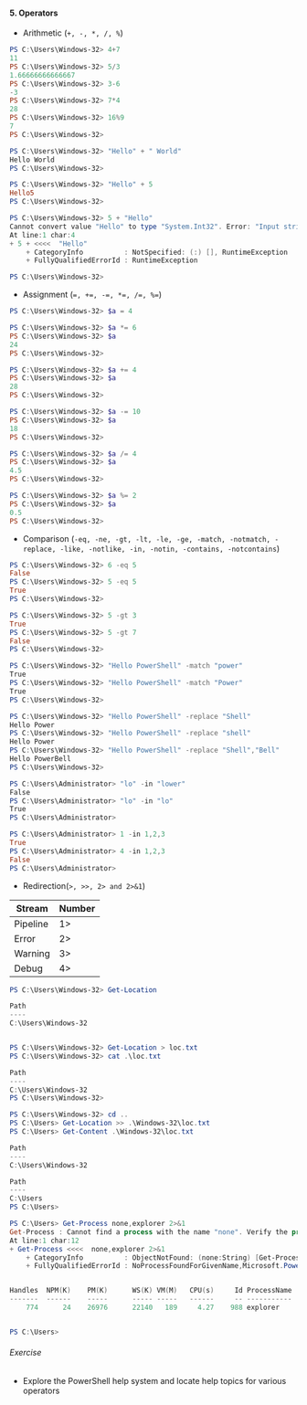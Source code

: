 #### 5. Operators

- Arithmetic (```+, -, *, /, %```)

```PowerShell
PS C:\Users\Windows-32> 4+7
11
PS C:\Users\Windows-32> 5/3
1.66666666666667
PS C:\Users\Windows-32> 3-6
-3
PS C:\Users\Windows-32> 7*4
28
PS C:\Users\Windows-32> 16%9
7
PS C:\Users\Windows-32>
```

```PowerShell
PS C:\Users\Windows-32> "Hello" + " World"
Hello World
PS C:\Users\Windows-32>
```

```PowerShell
PS C:\Users\Windows-32> "Hello" + 5
Hello5
PS C:\Users\Windows-32>
```

```PowerShell
PS C:\Users\Windows-32> 5 + "Hello"
Cannot convert value "Hello" to type "System.Int32". Error: "Input string was not in a correct format."
At line:1 char:4
+ 5 + <<<<  "Hello"
    + CategoryInfo          : NotSpecified: (:) [], RuntimeException
    + FullyQualifiedErrorId : RuntimeException

PS C:\Users\Windows-32>
```

- Assignment (```=, +=, -=, *=, /=, %=```)

```PowerShell
PS C:\Users\Windows-32> $a = 4
```

```PowerShell
PS C:\Users\Windows-32> $a *= 6
PS C:\Users\Windows-32> $a
24
PS C:\Users\Windows-32>
```

```PowerShell
PS C:\Users\Windows-32> $a += 4
PS C:\Users\Windows-32> $a
28
PS C:\Users\Windows-32>
```

```PowerShell
PS C:\Users\Windows-32> $a -= 10
PS C:\Users\Windows-32> $a
18
PS C:\Users\Windows-32>
```

```PowerShell
PS C:\Users\Windows-32> $a /= 4
PS C:\Users\Windows-32> $a
4.5
PS C:\Users\Windows-32>
```

```PowerShell
PS C:\Users\Windows-32> $a %= 2
PS C:\Users\Windows-32> $a
0.5
PS C:\Users\Windows-32>
```

- Comparison (```-eq, -ne, -gt, -lt, -le, -ge, -match, -notmatch, -replace, -like, -notlike, -in, -notin, -contains, -notcontains```)

```PowerShell
PS C:\Users\Windows-32> 6 -eq 5
False
PS C:\Users\Windows-32> 5 -eq 5
True
PS C:\Users\Windows-32>
```

```PowerShell
PS C:\Users\Windows-32> 5 -gt 3
True
PS C:\Users\Windows-32> 5 -gt 7
False
PS C:\Users\Windows-32>
```

```PowerShell
PS C:\Users\Windows-32> "Hello PowerShell" -match "power"
True
PS C:\Users\Windows-32> "Hello PowerShell" -match "Power"
True
PS C:\Users\Windows-32>
```

```PowerShell
PS C:\Users\Windows-32> "Hello PowerShell" -replace "Shell"
Hello Power
PS C:\Users\Windows-32> "Hello PowerShell" -replace "shell"
Hello Power
PS C:\Users\Windows-32> "Hello PowerShell" -replace "Shell","Bell"
Hello PowerBell
PS C:\Users\Windows-32>
```

```PowerShell
PS C:\Users\Administrator> "lo" -in "lower"
False
PS C:\Users\Administrator> "lo" -in "lo"
True
PS C:\Users\Administrator>
```

```PowerShell
PS C:\Users\Administrator> 1 -in 1,2,3
True
PS C:\Users\Administrator> 4 -in 1,2,3
False
PS C:\Users\Administrator>
```

- Redirection(```>, >>, 2> and 2>&1```)

Stream   | Number
---------|--------
Pipeline | 1>  
Error    | 2>  
Warning  | 3>
Debug    | 4>

```PowerShell
PS C:\Users\Windows-32> Get-Location

Path
----
C:\Users\Windows-32


PS C:\Users\Windows-32> Get-Location > loc.txt
PS C:\Users\Windows-32> cat .\loc.txt

Path
----
C:\Users\Windows-32
PS C:\Users\Windows-32>
```

```PowerShell
PS C:\Users\Windows-32> cd ..
PS C:\Users> Get-Location >> .\Windows-32\loc.txt
PS C:\Users> Get-Content .\Windows-32\loc.txt

Path
----
C:\Users\Windows-32

Path
----
C:\Users
PS C:\Users>
```

```PowerShell
PS C:\Users> Get-Process none,explorer 2>&1
Get-Process : Cannot find a process with the name "none". Verify the process name and call the cmdlet again.
At line:1 char:12
+ Get-Process <<<<  none,explorer 2>&1
    + CategoryInfo          : ObjectNotFound: (none:String) [Get-Process], ProcessCommandException
    + FullyQualifiedErrorId : NoProcessFoundForGivenName,Microsoft.PowerShell.Commands.GetProcessCommand


Handles  NPM(K)    PM(K)      WS(K) VM(M)   CPU(s)     Id ProcessName
-------  ------    -----      ----- -----   ------     -- -----------
    774      24    26976      22140   189     4.27    988 explorer


PS C:\Users>
```

###### Exercise

- Explore the PowerShell help system and locate help topics for various operators
